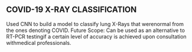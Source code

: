 ## COVID-19 X-RAY CLASSIFICATION

Used CNN to build a model to classify lung X-Rays that werenormal from the ones denoting COVID.
Future Scope: Can be used as an alternative to RT-PCR testingif a certain level of accuracy is achieved upon consultation withmedical professionals.
